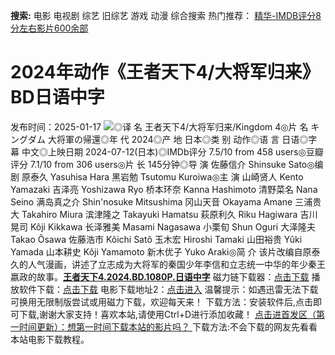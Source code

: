 **搜索:** 电影 电视剧 综艺 旧综艺 游戏 动漫 综合搜索 热门推荐： [精华-IMDB评分8分左右影片600余部](https://www.dytt8.com/html/gndy/jddy/20160320/50510.html)
# 2024年动作《王者天下4/大将军归来》BD日语中字
发布时间：2025-01-17 
![](https://img9.doubanio.com/view/photo/l_ratio_poster/public/p2906768469.jpg)◎译 名 王者天下4/大将军归来/Kingdom 4◎片 名 キングダム 大将軍の帰還◎年 代 2024◎产 地 日本◎类 别 动作◎语 言 日语◎字 幕 中文◎上映日期 2024-07-12(日本)◎IMDb评分 7.5/10 from 458 users◎豆瓣评分 7.1/10 from 306 users◎片 长 145分钟◎导 演 佐藤信介 Shinsuke Sato◎编 剧 原泰久 Yasuhisa Hara 黑岩勉 Tsutomu Kuroiwa◎主 演 山崎贤人 Kento Yamazaki 吉泽亮 Yoshizawa Ryo 桥本环奈 Kanna Hashimoto 清野菜名 Nana Seino 满岛真之介 Shin'nosuke Mitsushima 冈山天音 Okayama Amane 三浦贵大 Takahiro Miura 滨津隆之 Takayuki Hamatsu 萩原利久 Riku Hagiwara 吉川晃司 Kôji Kikkawa 长泽雅美 Masami Nagasawa 小栗旬 Shun Oguri 大泽隆夫 Takao Ôsawa 佐藤浩市 Kôichi Satô 玉木宏 Hiroshi Tamaki 山田裕贵 Yûki Yamada 山本耕史 Kôji Yamamoto 新木优子 Yuko Araki◎简 介 该片改编自原泰久的人气漫画，讲述了立志成为大将军的秦国少年李信和立志统一中华的年少秦王嬴政的故事。[**王者天下4.2024.BD.1080P.日语中字**](magnet:?xt=urn:btih:43cf45d97eba862586db12be06ac48272af23323&dn=%e9%98%b3%e5%85%89%e7%94%b5%e5%bd%b1dygod.org.%e7%8e%8b%e8%80%85%e5%a4%a9%e4%b8%8b4.2024.BD.1080P.%e6%97%a5%e8%af%ad%e4%b8%ad%e5%ad%97.mkv&tr=udp%3a%2f%2ftracker.opentrackr.org%3a1337%2fannounce&tr=udp%3a%2f%2fexodus.desync.com%3a6969%2fannounce) 磁力链下载器：[点击下载](https://dygod.org/js/bt.htm "qBittorrent") 播放软件下载：[点击下载](https://dygod.org/js/player.htm "PotPlayer") 电影下载地址2：[点击进入](https://dygod.org/ "阳光电影") 温馨提示：如遇迅雷无法下载可换用无限制版尝试或用磁力下载，欢迎每天来！  下载方法：安装软件后,点击即可下载,谢谢大家支持！喜欢本站,请使用Ctrl+D进行添加收藏！ [点击进首发区（第一时间更新）：想第一时间下载本站的影片吗？ ](https://www.ygdy8.net/)下载方法:不会下载的网友先看看本站电影下载教程。
